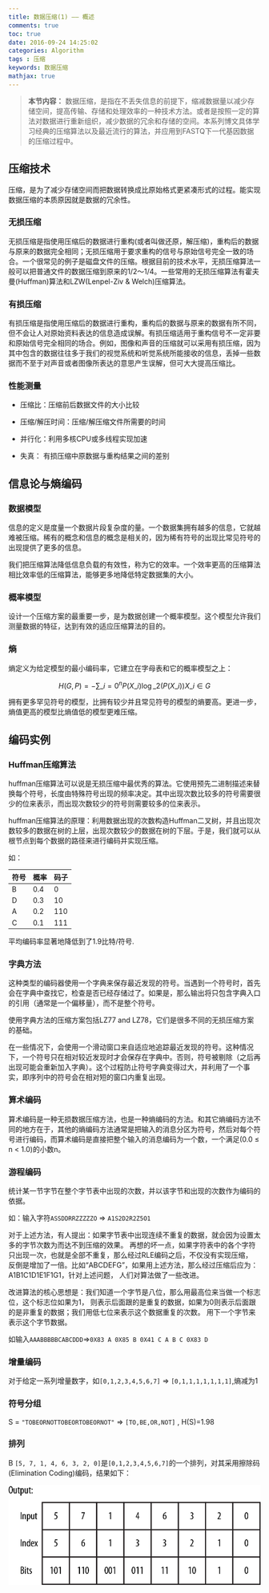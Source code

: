 ```yaml
---
title: 数据压缩(1) —— 概述
comments: true
toc: true
date: 2016-09-24 14:25:02
categories: Algorithm
tags : 压缩
keywords: 数据压缩
mathjax: true
---
```


>**本节内容：** 数据压缩，是指在不丢失信息的前提下，缩减数据量以减少存储空间，提高传输、存储和处理效率的一种技术方法。或者是按照一定的算法对数据进行重新组织，减少数据的冗余和存储的空间。本系列博文具体学习经典的压缩算法以及最近流行的算法，并应用到FASTQ下一代基因数据的压缩过程中。


<!-- more -->

## 压缩技术

压缩，是为了减少存储空间而把数据转换成比原始格式更紧凑形式的过程。能实现数据压缩的本质原因就是数据的冗余性。

### 无损压缩

无损压缩是指使用压缩后的数据进行重构(或者叫做还原，解压缩)，重构后的数据与原来的数据完全相同；无损压缩用于要求重构的信号与原始信号完全一致的场合。一个很常见的例子是磁盘文件的压缩。根据目前的技术水平，无损压缩算法一般可以把普通文件的数据压缩到原来的1/2～1/4。一些常用的无损压缩算法有霍夫曼(Huffman)算法和LZW(Lenpel-Ziv & Welch)压缩算法。

### 有损压缩

有损压缩是指使用压缩后的数据进行重构，重构后的数据与原来的数据有所不同，但不会让人对原始资料表达的信息造成误解。有损压缩适用于重构信号不一定非要和原始信号完全相同的场合。例如，图像和声音的压缩就可以采用有损压缩，因为其中包含的数据往往多于我们的视觉系统和听觉系统所能接收的信息，丢掉一些数据而不至于对声音或者图像所表达的意思产生误解，但可大大提高压缩比。

### 性能测量

- 压缩比：压缩前后数据文件的大小比较

- 压缩/解压时间：压缩/解压缩文件所需要的时间

- 并行化：利用多核CPU或多线程实现加速

- 失真： 有损压缩中原数据与重构结果之间的差别

## 信息论与熵编码

### 数据模型

信息的定义是度量一个数据片段复杂度的量。一个数据集拥有越多的信息，它就越难被压缩。稀有的概念和信息的概念是相关的，因为稀有符号的出现比常见符号的出现提供了更多的信息。

我们把压缩算法降低信息负载的有效性，称为它的效率。一个效率更高的压缩算法相比效率低的压缩算法，能够更多地降低特定数据集的大小。

### 概率模型

设计一个压缩方案的最重要一步，是为数据创建一个概率模型。这个模型允许我们测量数据的特征，达到有效的适应压缩算法的目的。

### 熵

熵定义为给定模型的最小编码率，它建立在字母表和它的概率模型之上：

$$H(G,P) =  - \sum\_{i=0}^nP(X\_i)\log\_2(P(X\_i))  X\_i \in G $$

拥有更多罕见符号的模型，比拥有较少并且常见符号的模型的熵要高。更进一步，熵值更高的模型比熵值低的模型更难压缩。

## 编码实例

### Huffman压缩算法

huffman压缩算法可以说是无损压缩中最优秀的算法。它使用预先二进制描述来替换每个符号，长度由特殊符号出现的频率决定。其中出现次数比较多的符号需要很少的位来表示，而出现次数较少的符号则需要较多的位来表示。

huffman压缩算法的原理：利用数据出现的次数构造Huffman二叉树，并且出现次数较多的数据在树的上层，出现次数较少的数据在树的下层。于是，我们就可以从根节点到每个数据的路径来进行编码并实现压缩。

如：

|符号|概率|码子|
|---|---|---|
|B|0.4|0|
|D|0.3|10|
|A|0.2|110|
|C|0.1|111|

平均编码率显著地降低到了1.9比特/符号.

### 字典方法

这种类型的编码器使用一个字典来保存最近发现的符号。当遇到一个符号时，首先会在字典中查找它，检查是否已经存储过了。如果是，那么输出将只包含字典入口的引用（通常是一个偏移量），而不是整个符号。

使用字典方法的压缩方案包括LZ77 and LZ78，它们是很多不同的无损压缩方案的基础。

在一些情况下，会使用一个滑动窗口来自适应地追踪最近发现的符号。这种情况下，一个符号只在相对较近发现时才会保存在字典中。否则，符号被剔除（之后再出现可能会重新加入字典）。这个过程防止符号字典变得过大，并利用了一个事实，即序列中的符号会在相对短的窗口内重复出现。


### 算术编码

算术编码是一种无损数据压缩方法，也是一种熵编码的方法。和其它熵编码方法不同的地方在于，其他的熵编码方法通常是把输入的消息分区为符号，然后对每个符号进行编码，而算术编码是直接把整个输入的消息编码为一个数，一个满足(0.0 ≤ n < 1.0)的小数n。

### 游程编码

统计某一节字节在整个字节表中出现的次数，并以该字节和出现的次数作为编码的依据。

如：输入字符`ASSDDRRZZZZZO` => `A1S2D2R2Z5O1`

对于上述方法，有人提出：如果字节表中出现连续不重复的数据，就会因为设置太多的字节次数为而达不到压缩的效果。
再想的坏一点，如果字符表中的各个字符只出现一次，也就是全部不重复，那么经过RLE编码之后，不仅没有实现压缩，
反倒是增加了一倍。比如“ABCDEFG”，如果用上述方法，那么经过压缩后应为：A1B1C1D1E1F1G1，针对上述问题，
人们对算法做了一些改进。

改进算法的核心思想是：我们知道一个字节是八位，那么用最高位来当做一个标志位，这个标志位如果为1，
则表示后面跟的是重复的数据，如果为0则表示后面跟的是非重复的数据；我们用低七位来表示这个数据重复的次数。
用下一个字节来表示这个字节数据。

如输入`AAABBBBBCABCDDD`=>`0X83 A 0X85 B 0X41 C A B C 0X83 D`

### 增量编码

对于给定一系列增量数字，如`[0,1,2,3,4,5,6,7]` => `[0,1,1,1,1,1,1,1]`,熵减为1

### 符号分组

S = `"TOBEORNOTTOBEORTOBEORNOT"` => `[TO,BE,OR,NOT]` , H(S)=1.98

### 排列

B `[5, 7, 1, 4, 6, 3, 2, 0]`是`[0,1,2,3,4,5,6,7]`的一个排列，对其采用擦除码(Elimination Coding)编码，结果如下：

![擦除码实例](/resource/blog/2016-09/escode.png)
